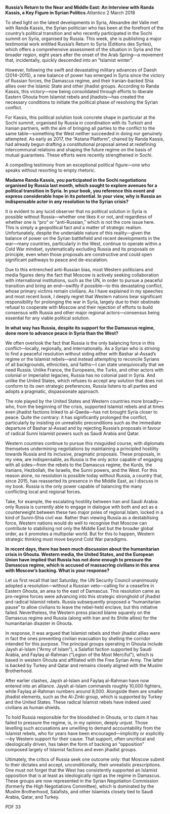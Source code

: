 **Russia’s Return to the Near and Middle East: An Interview with Randa Kassis, a Key Figure in Syrian Politics** _Atlantico_ 2 March 2018

To shed light on the latest developments in Syria, Alexandre del Valle met with Randa Kassis, the Syrian politician who has been at the forefront of the country’s political transition and who recently participated in the Sochi summit on Syria, organised by Russia. This week, she is publishing a major testimonial work entitled Russia’s Return to Syria (Éditions des Syrtes), which offers a comprehensive assessment of the situation in Syria and the broader region, eight years after the onset of the Arab Spring—a movement that, incidentally, quickly descended into an “Islamist winter”.

However, following the swift and devastating military advances of Daesh (2014–2015), a new balance of power has emerged in Syria since the victory of Russian forces, the Damascus regime, and their Iranian-backed Shia allies over the Islamic State and other jihadist groups. According to Randa Kassis, this victory—now being consolidated through efforts to liberate Eastern Ghouta from Islamist rebels and jihadists—has created the necessary conditions to initiate the political phase of resolving the Syrian conflict.

For Kassis, this political solution took concrete shape in particular at the Sochi summit, organised by Russia in coordination with its Turkish and Iranian partners, with the aim of bringing all parties to the conflict to the same table—something the West neither succeeded in doing nor genuinely attempted. As early as 2017, the “Astana Platform”, chaired by Randa Kassis, had already begun drafting a constitutional proposal aimed at redefining intercommunal relations and shaping the future regime on the basis of mutual guarantees. These efforts were recently strengthened in Sochi.

A compelling testimony from an exceptional political figure—one who speaks without resorting to empty rhetoric.

**Madame Randa Kassis, you participated in the Sochi negotiations organised by Russia last month, which sought to explore avenues for a political transition in Syria. In your book, you reference this event and express considerable hope in its potential. In your view, why is Russia an indispensable actor in any resolution to the Syrian crisis?**

It is evident to any lucid observer that no political solution in Syria is possible without Russia—whether one likes it or not, and regardless of whether one is “pro” or “anti-Russian,” which is not the core issue here. This is simply a geopolitical fact and a matter of strategic realism. Unfortunately, despite the undeniable nature of this reality—given the balance of power on the Syrian battlefield and recent developments in the war—many countries, particularly in the West, continue to operate within a Cold War mindset, systematically excluding Russia and its proposals on principle, even when those proposals are constructive and could open significant pathways to peace and de-escalation.

Due to this entrenched anti-Russian bias, most Western politicians and media figures deny the fact that Moscow is actively seeking collaboration with international institutions, such as the UN, in order to pursue a peaceful transition and bring an end—swiftly if possible—to this devastating conflict, whose primary victims remain civilians. As I have explained in my speeches and most recent book, I deeply regret that Western nations bear significant responsibility for prolonging the war in Syria, largely due to their obstinate refusal to cooperate with Moscow and their rejection of efforts to build consensus with Russia and other major regional actors—consensus being essential for any viable political solution.

**In what way has Russia, despite its support for the Damascus regime, done more to advance peace in Syria than the West?**

We often overlook the fact that Russia is the only balancing force in this conflict—locally, regionally, and internationally. As a Syrian who is striving to find a peaceful resolution without siding either with Bashar al-Assad’s regime or the Islamist rebels—and instead attempting to reconcile Syrians of all backgrounds, ethnicities, and faiths—I can state unequivocally that we need Russia. Unlike France, the Europeans, the Turks, and other actors with colonial or imperialist legacies, Russia has no colonial past in Syria. And unlike the United States, which refuses to accept any solution that does not conform to its own strategic preferences, Russia listens to all parties and adopts a pragmatic, dispassionate approach.

The role played by the United States and Western countries more broadly—who, from the beginning of the crisis, supported Islamist rebels and at times even jihadist factions linked to al-Qaeda—has not brought Syria closer to peace. Quite the contrary: it has significantly prolonged the conflict, particularly by insisting on unrealistic preconditions such as the immediate departure of Bashar al-Assad and by rejecting Russia’s proposals in favour of radical Sunni Islamist powers such as Saudi Arabia and Qatar.

Western countries continue to pursue this misguided course, with diplomats themselves undermining negotiations by maintaining a principled hostility towards Russia and its inclusive, pragmatic proposals. These proposals, in my view, are indispensable, as Russia is the only actor capable of engaging with all sides—from the rebels to the Damascus regime, the Kurds, the Iranians, Hezbollah, the Israelis, the Sunni powers, and the West. For this reason alone, no resolution is possible today without Russia, a country that, since 2015, has reasserted its presence in the Middle East, as I discuss in my book. Russia is the only power capable of balancing the many conflicting local and regional forces.

Take, for example, the escalating hostility between Iran and Saudi Arabia: only Russia is currently able to engage in dialogue with both and act as a counterweight between these two major poles of regional Islam, locked in a kind of Sunni–Shia civil war. Rather than viewing Russia as a destabilising force, Western nations would do well to recognise that Moscow can contribute to stabilising not only the Middle East but the broader global order, as it promotes a multipolar world. But for this to happen, Western strategic thinking must move beyond Cold War paradigms.

**In recent days, there has been much discussion about the humanitarian crisis in Ghouta. Western media, the United States, and the European Union have implied that Russia has not done enough to pressure the Damascus regime, which is accused of massacring civilians in this area with Moscow’s backing. What is your response?**

Let us first recall that last Saturday, the UN Security Council unanimously adopted a resolution—without a Russian veto—calling for a ceasefire in Eastern Ghouta, an area to the east of Damascus. This resolution came as pro-regime forces were advancing into this strategic stronghold of jihadist and radical Islamist rebels. Russia subsequently proposed a “humanitarian pause” to allow civilians to leave the rebel-held enclave, but this initiative failed. Nevertheless, the Western press placed blame squarely on the Damascus regime and Russia (along with Iran and its Shiite allies) for the humanitarian disaster in Ghouta.

In response, it was argued that Islamist rebels and their jihadist allies were in fact the ones preventing civilian evacuation by shelling the corridor intended for this purpose. The principal groups operating in Ghouta include Jaysh al-Islam (“Army of Islam”), a Salafist faction supported by Saudi Arabia, and Faylaq al-Rahman (“Legion of the Most Merciful”), which is based in western Ghouta and affiliated with the Free Syrian Army. The latter is backed by Turkey and Qatar and remains closely aligned with the Muslim Brotherhood.

After earlier clashes, Jaysh al-Islam and Faylaq al-Rahman have now entered into an alliance. Jaysh al-Islam commands roughly 10,000 fighters, while Faylaq al-Rahman numbers around 8,000. Alongside them are smaller jihadist elements, such as the Al-Zinki group, which is supported by Turkey and the United States. These radical Islamist rebels have indeed used civilians as human shields.

To hold Russia responsible for the bloodshed in Ghouta, or to claim it has failed to pressure the regime, is, in my opinion, deeply unjust. Those levelling such accusations are unwilling to demand accountability from the Islamist rebels, who for years have been encouraged—implicitly or explicitly—by Western support for their cause. That support, often uncritical and ideologically driven, has taken the form of backing an “opposition” composed largely of Islamist factions and even jihadist groups.

Ultimately, the critics of Russia seek one outcome only: that Moscow submit to their dictates and accept, unconditionally, their unrealistic prescriptions. One must not forget that the West has consistently supported an Islamist opposition that is at least as ideologically rigid as the regime in Damascus. These groups are now represented in the Syrian Negotiation Commission (formerly the High Negotiations Committee), which is dominated by the Muslim Brotherhood, Salafists, and other Islamists closely tied to Saudi Arabia, Qatar, and Turkey.

PDF 33